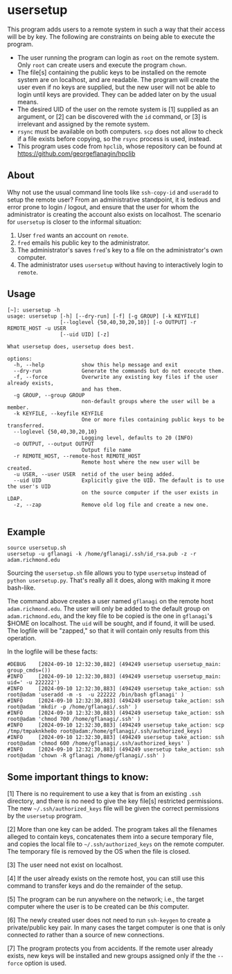 # usersetup

This program adds users to a remote system in such a way that their access will be by
key. The following are constraints on being able to execute the program.

- The user running the program can login as `root` on the remote system. Only `root` can create users and execute the program `chown`.
- The file[s] containing the public keys to be installed on the remote system are on localhost, and are readable. The program will create the user even if no keys are supplied, but the new user will not be able to login until keys are provided. They can be added later on by the usual means.
- The desired UID of the user on the remote system is [1] supplied as an argument, or [2] can be discovered with the `id` command, or [3] is irrelevant and assigned by the remote system.
- `rsync` must be available on both computers. `scp` does not allow to check if a file exists before copying, so the `rsync` process is used, instead.
- This program uses code from `hpclib`, whose repository can be found at https://github.com/georgeflanagin/hpclib

## About

Why not use the usual command line tools like `ssh-copy-id` and `useradd` to setup the remote 
user? From an administrative standpoint, it is tedious and error prone to login / logout,
and ensure that the user for whom the administrator is creating the account also exists
on localhost. The scenario for `usersetup` is closer to the informal situation:

1. User `fred` wants an account on `remote`.
2. `fred` emails his public key to the administrator.
3. The administrator's saves `fred`'s key to a file on the administrator's own computer.
4. The administrator uses `usersetup` without having to interactively login to `remote`. 

## Usage

```
[~]: usersetup -h
usage: usersetup [-h] [--dry-run] [-f] [-g GROUP] [-k KEYFILE]
                 [--loglevel {50,40,30,20,10}] [-o OUTPUT] -r REMOTE_HOST -u USER
                 [--uid UID] [-z]

What usersetup does, usersetup does best.

options:
  -h, --help            show this help message and exit
  --dry-run             Generate the commands but do not execute them.
  -f, --force           Overwrite any existing key files if the user already exists,
                        and has them.
  -g GROUP, --group GROUP
                        non-default groups where the user will be a member.
  -k KEYFILE, --keyfile KEYFILE
                        One or more files containing public keys to be transferred.
  --loglevel {50,40,30,20,10}
                        Logging level, defaults to 20 (INFO)
  -o OUTPUT, --output OUTPUT
                        Output file name
  -r REMOTE_HOST, --remote-host REMOTE_HOST
                        Remote host where the new user will be created.
  -u USER, --user USER  netid of the user being added.
  --uid UID             Explicitly give the UID. The default is to use the user's UID
                        on the source computer if the user exists in LDAP.
  -z, --zap             Remove old log file and create a new one.


```

## Example

```
source usersetup.sh
usersetup -u gflanagi -k /home/gflanagi/.ssh/id_rsa.pub -z -r adam.richmond.edu
```

Sourcing the `usersetup.sh` file allows you to type `usersetup` instead of 
`python usersetup.py`. That's really all it does, along with making it more
bash-like.

The command above creates a user named `gflanagi` on the remote host `adam.richmond.edu`. 
The user will only be added to the default group on `adam.richmond.edu`, and the key file
to be copied is the one in `gflanagi`'s $HOME on localhost. The `uid` will be sought, and
if found, it will be used. The logfile will be "zapped," 
so that it will contain only results from this operation. 

In the logfile will be these facts:

```
#DEBUG    [2024-09-10 12:32:30,882] (494249 usersetup usersetup_main: group_cmds=())
#INFO     [2024-09-10 12:32:30,883] (494249 usersetup usersetup_main: uid=' -u 222222')
#INFO     [2024-09-10 12:32:30,883] (494249 usersetup take_action: ssh root@adam 'useradd -m -s  -u 222222 /bin/bash gflanagi' )
#INFO     [2024-09-10 12:32:30,883] (494249 usersetup take_action: ssh root@adam 'mkdir -p /home/gflanagi/.ssh' )
#INFO     [2024-09-10 12:32:30,883] (494249 usersetup take_action: ssh root@adam 'chmod 700 /home/gflanagi/.ssh' )
#INFO     [2024-09-10 12:32:30,883] (494249 usersetup take_action: scp /tmp/tmpaknkhe0o root@adam:/home/gflanagi/.ssh/authorized_keys)
#INFO     [2024-09-10 12:32:30,883] (494249 usersetup take_action: ssh root@adam 'chmod 600 /home/gflanagi/.ssh/authorized_keys' )
#INFO     [2024-09-10 12:32:30,883] (494249 usersetup take_action: ssh root@adam 'chown -R gflanagi /home/gflanagi/.ssh' )
```

## Some important things to know: 

[1] There is no requirement to use a key that is from an existing `.ssh` directory, and 
there is no need to give the key file[s] restricted permissions. The new `~/.ssh/authorized_keys` file will
be given the correct permissions by the `usersetup` program.

[2] More than one key can be added. The program takes all the filenames alleged to 
contain keys, concatenates them 
into a secure temporary file, and copies the local file to `~/.ssh/authorized_keys` 
on the remote computer. The temporary file is removed by the OS when the file is closed. 

[3] The user need not exist on localhost.

[4] If the user already exists on the remote host, you can still use this command to 
transfer keys and do the remainder of the setup.

[5] The program can be run anywhere on the network; i.e., the target computer where
the user is to be created can be *this* computer. 

[6] The newly created user does not need to run `ssh-keygen` to create a private/public
key pair. In many cases the target computer is one that is only connected *to* rather than
a source of new connections. 

[7] The program protects you from accidents. If the remote user already exists, new keys
will be installed and new groups assigned only if the the `--force` option is used.
